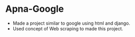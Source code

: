 # Apna-Google
<ul>
  <li>Made a project similar to google using html and django.</li> 
  <li>Used concept of Web scraping to made this project.</li>
 </ul>
